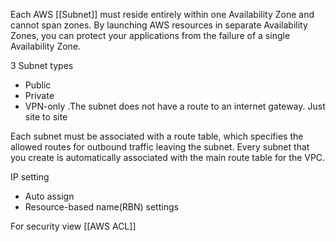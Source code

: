 Each AWS [[Subnet]]  must reside entirely within one Availability Zone and cannot span zones. By launching AWS resources in separate Availability Zones, you can protect your applications from the failure of a single Availability Zone.

3 Subnet types
- Public
- Private
- VPN-only .The subnet does not have a route to an internet gateway. Just site to site


Each subnet must be associated with a route table, which specifies the allowed routes for outbound traffic leaving the subnet. Every subnet that you create is automatically associated with the main route table for the VPC.

IP setting
- Auto assign
- Resource-based name(RBN) settings

For security view [[AWS ACL]]